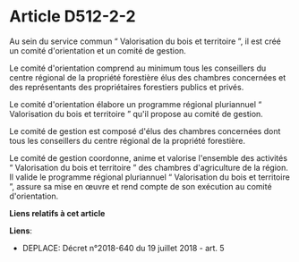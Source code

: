 # Article D512-2-2

Au sein du service commun “ Valorisation du bois et territoire ”, il est créé un comité d'orientation et un comité de
gestion.

Le comité d'orientation comprend au minimum tous les conseillers du centre régional de la propriété forestière élus des
chambres concernées et des représentants des propriétaires forestiers publics et privés.

Le comité d'orientation élabore un programme régional pluriannuel “ Valorisation du bois et territoire ” qu'il propose au
comité de gestion.

Le comité de gestion est composé d'élus des chambres concernées dont tous les conseillers du centre régional de la propriété
forestière.

Le comité de gestion coordonne, anime et valorise l'ensemble des activités “ Valorisation du bois et territoire ” des
chambres d'agriculture de la région. Il valide le programme régional pluriannuel “ Valorisation du bois et territoire ”,
assure sa mise en œuvre et rend compte de son exécution au comité d'orientation.

**Liens relatifs à cet article**

**Liens**:

  - DEPLACE: Décret n°2018-640 du 19 juillet 2018 - art. 5
